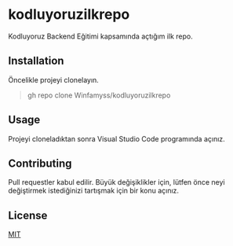 # kodluyoruzilkrepo
Kodluyoruz Backend Eğitimi kapsamında açtığım ilk repo.
## Installation
Öncelikle projeyi clonelayın.
> gh repo clone Winfamyss/kodluyoruzilkrepo
## Usage
Projeyi cloneladıktan sonra Visual Studio Code programında açınız.
## Contributing
Pull requestler kabul edilir. Büyük değişiklikler için, lütfen önce neyi değiştirmek istediğinizi tartışmak için bir konu açınız.
## License
[MIT](https://choosealicense.com/licenses/mit/)